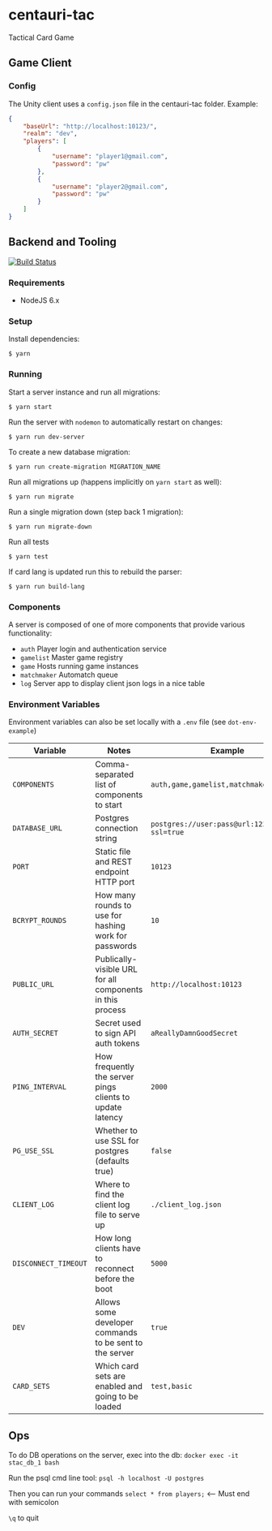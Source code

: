 # centauri-tac
Tactical Card Game

## Game Client

### Config

The Unity client uses a `config.json` file in the centauri-tac folder. Example:
```json
{
    "baseUrl": "http://localhost:10123/",
    "realm": "dev",
    "players": [
        {
            "username": "player1@gmail.com",
            "password": "pw"
        },
        {
            "username": "player2@gmail.com",
            "password": "pw"
        }
    ]
}
```

## Backend and Tooling
[![Build Status](https://travis-ci.org/dshook/centauri-tac.svg?branch=master)](https://travis-ci.org/dshook/centauri-tac)


### Requirements

* NodeJS 6.x

### Setup

Install dependencies:

```
$ yarn
```

### Running

Start a server instance and run all migrations:

```
$ yarn start
```

Run the server with `nodemon` to automatically restart on changes:

```
$ yarn run dev-server
```

To create a new database migration:

```
$ yarn run create-migration MIGRATION_NAME
```

Run all migrations up (happens implicitly on `yarn start` as well):

```
$ yarn run migrate
```

Run a single migration down (step back 1 migration):

```
$ yarn run migrate-down
```

Run all tests

```
$ yarn test
```

If card lang is updated run this to rebuild the parser:
```
$ yarn run build-lang
```

### Components

A server is composed of one of more components that provide various
functionality:

* `auth` Player login and authentication service
* `gamelist` Master game registry
* `game` Hosts running game instances
* `matchmaker` Automatch queue
* `log` Server app to display client json logs in a nice table

### Environment Variables

Environment variables can also be set locally with a `.env` file (see `dot-env-example`)

Variable | Notes | Example
 --- | --- | ---
`COMPONENTS` | Comma-separated list of components to start | `auth,game,gamelist,matchmaker,log`
`DATABASE_URL` | Postgres connection string | `postgres://user:pass@url:1234/schema?ssl=true`
`PORT` | Static file and REST endpoint HTTP port | `10123`
`BCRYPT_ROUNDS` | How many rounds to use for hashing work for passwords | `10`
`PUBLIC_URL` | Publically-visible URL for all components in this process | `http://localhost:10123`
`AUTH_SECRET` | Secret used to sign API auth tokens | `aReallyDamnGoodSecret`
`PING_INTERVAL` | How frequently the server pings clients to update latency | `2000`
`PG_USE_SSL` | Whether to use SSL for postgres (defaults true) | `false`
`CLIENT_LOG` | Where to find the client log file to serve up | `./client_log.json`
`DISCONNECT_TIMEOUT` | How long clients have to reconnect before the boot | `5000`
`DEV` | Allows some developer commands to be sent to the server | `true`
`CARD_SETS` | Which card sets are enabled and going to be loaded | `test,basic`


## Ops

To do DB operations on the server, exec into the db:
`docker exec -it stac_db_1 bash`

Run the psql cmd line tool:
`psql -h localhost -U postgres`

Then you can run your commands
`select * from players;` <-- Must end with semicolon

`\q` to quit
